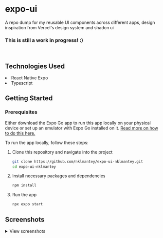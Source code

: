 # expo-ui
A repo dump for my reusable UI components across different apps, design inspiration from Vercel's design system and shadcn ui


<strong>
<h3>This is still a work in progress! :)</h3>
</strong>

<br />

## Technologies Used
<li>React Native Expo</li>
<li>Typescript</li>

## Getting Started

### Prerequisites
Either download the Expo Go app to run this app locally on your physical device or set up an emulator with Expo Go installed on it. [Read more on how to do this here.](https://docs.expo.dev/?utm_source=google&utm_medium=cpc&utm_content=search&gclid=CjwKCAjwt52mBhB5EiwA05YKo9ApcV0tDCvRc2lLjmf4kEnshwrvWzpUCQLDWf4sgSq5jG3gGiRhRxoCjUcQAvD_BwE)

To run the app locally, follow these steps:

1. Clone this repository and navigate into the project
   ```sh
   git clone https://github.com/nklmantey/expo-ui-nklmantey.git
   cd expo-ui-nklmantey
   ```
2. Install necessary packages and dependencies
   ```sh
   npm install
   ```
3. Run the app
   ```sh
   npx expo start
   ```

## Screenshots
<details>
	<summary>View screenshots</summary>
<p align="left">
  <img src="screenshots/welcome.jpg" width="320" style="border-radius:50%" />
  <img src="screenshots/buttons.jpg" width="320" style="border-radius:50%" />
  <img src="screenshots/input.jpg" width="320" style="border-radius:50%" />
  <img src="screenshots/tabs.jpg" width="320" style="border-radius:50%" />
  <img src="screenshots/progress-ongoing.jpg" width="320" style="border-radius:50%" />
  <img src="screenshots/progress-100.jpg" width="320" style="border-radius:50%" />
  <img src="screenshots/alert-with-cta.jpg" width="320" style="border-radius:50%" />
  <img src="screenshots/alert-no-cta.jpg" width="320" style="border-radius:50%" />
</p>
</details>
